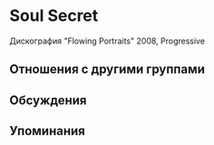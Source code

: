 # Soul Secret

Дискография
"Flowing Portraits" 2008, Progressive

## Отношения с другими группами


## Обсуждения


## Упоминания

